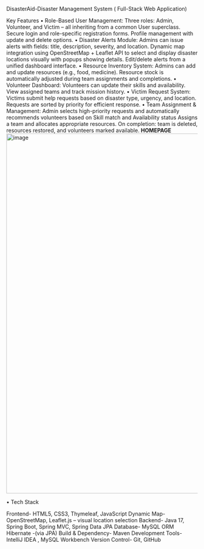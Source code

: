 DisasterAid-Disaster Management System ( Full-Stack Web Application)

Key Features
•	Role-Based User Management:
Three roles: Admin, Volunteer, and Victim – all inheriting from a common User superclass.
Secure login and role-specific registration forms.
Profile management with update and delete options.
•	 Disaster Alerts Module:
Admins can issue alerts with fields: title, description, severity, and location.
Dynamic map integration using OpenStreetMap + Leaflet API to select and display disaster locations visually with popups showing details.
Edit/delete alerts from a unified dashboard interface.
•	Resource Inventory System:
Admins can add and update resources (e.g., food, medicine).
Resource stock is automatically adjusted during team assignments and completions.
•	 Volunteer Dashboard:
Volunteers can update their skills and availability.
View assigned teams and track mission history.
•	Victim Request System:
Victims submit help requests based on disaster type, urgency, and location.
Requests are sorted by priority for efficient response.
•	 Team Assignment & Management:
Admin selects high-priority requests and automatically recommends volunteers based on Skill match	and Availability status
Assigns a team and allocates appropriate resources.
On completion: team is deleted, resources restored, and volunteers marked available.
**HOMEPAGE**
<img width="947" alt="image" src="https://github.com/user-attachments/assets/086872bc-6cbd-4259-8daf-b46a3bd96e60" />


•	Tech Stack 

Frontend-	HTML5, CSS3, Thymeleaf, JavaScript
Dynamic Map-OpenStreetMap, Leaflet.js – visual location selection
Backend-	Java 17, Spring Boot, Spring MVC, Spring Data JPA
Database-	MySQL 
ORM	Hibernate -(via JPA)
Build & Dependency-	Maven
Development Tools-	IntelliJ IDEA , MySQL Workbench
Version Control-	Git, GitHub



